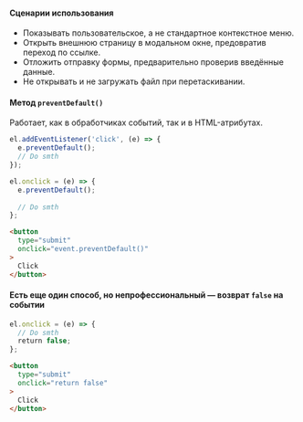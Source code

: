 #### Сценарии использования

- Показывать пользовательское, а не стандартное контекстное меню.
- Открыть внешнюю страницу в модальном окне, предовратив переход по ссылке.
- Отложить отправку формы, предварительно проверив введённые данные.
- Не открывать и не загружать файл при перетаскивании.

#### Метод `preventDefault()`

Работает, как в обработчиках событий, так и в HTML-атрибутах.

```js
el.addEventListener('click', (e) => {  
  e.preventDefault();
  // Do smth
});

el.onclick = (e) => {
  e.preventDefault();
  
  // Do smth
};
```

```html
<button
  type="submit"
  onclick="event.preventDefault()"
>
  Click
</button>
```

#### Есть еще один способ, но непрофессиональный — возврат `false` на событии

```js
el.onclick = (e) => {
  // Do smth
  return false;
};
```

```html
<button
  type="submit"
  onclick="return false"
>
  Click
</button>
```
